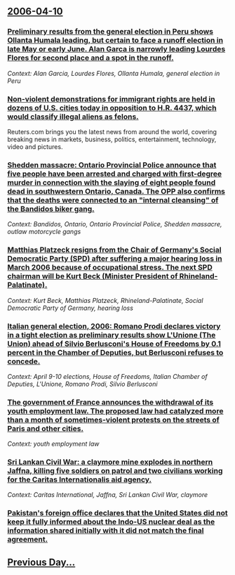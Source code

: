 ## [2006-04-10](/news/2006/04/10/index.md)

### [ Preliminary results from the general election in Peru shows Ollanta Humala leading, but certain to face a runoff election in late May or early June. Alan Garca is narrowly leading Lourdes Flores for second place and a spot in the runoff. ](/news/2006/04/10/preliminary-results-from-the-general-election-in-peru-shows-ollanta-humala-leading-but-certain-to-face-a-runoff-election-in-late-may-or-ea.md)
_Context: Alan Garcia, Lourdes Flores, Ollanta Humala, general election in Peru_

### [ Non-violent demonstrations for immigrant rights are held in dozens of U.S. cities today in opposition to H.R. 4437, which would classify illegal aliens as felons. ](/news/2006/04/10/non-violent-demonstrations-for-immigrant-rights-are-held-in-dozens-of-u-s-cities-today-in-opposition-to-h-r-4437-which-would-classify-il.md)
Reuters.com brings you the latest news from around the world, covering breaking news in markets, business, politics, entertainment, technology, video and pictures.

### [ Shedden massacre: Ontario Provincial Police announce that five people have been arrested and charged with first-degree murder in connection with the slaying of eight people found dead in southwestern Ontario, Canada. The OPP also confirms that the deaths were connected to an "internal cleansing" of the Bandidos biker gang. ](/news/2006/04/10/shedden-massacre-ontario-provincial-police-announce-that-five-people-have-been-arrested-and-charged-with-first-degree-murder-in-connection.md)
_Context: Bandidos, Ontario, Ontario Provincial Police, Shedden massacre, outlaw motorcycle gangs_

### [ Matthias Platzeck resigns from the Chair of Germany's Social Democratic Party (SPD) after suffering a major hearing loss in March 2006 because of occupational stress. The next SPD chairman will be Kurt Beck (Minister President of Rhineland-Palatinate). ](/news/2006/04/10/matthias-platzeck-resigns-from-the-chair-of-germany-s-social-democratic-party-spd-after-suffering-a-major-hearing-loss-in-march-2006-beca.md)
_Context: Kurt Beck, Matthias Platzeck, Rhineland-Palatinate, Social Democratic Party of Germany, hearing loss_

### [ Italian general election, 2006: Romano Prodi declares victory in a tight election as preliminary results show L'Unione (The Union) ahead of Silvio Berlusconi's House of Freedoms by 0.1 percent in the Chamber of Deputies, but Berlusconi refuses to concede. ](/news/2006/04/10/italian-general-election-2006-romano-prodi-declares-victory-in-a-tight-election-as-preliminary-results-show-l-unione-the-union-ahead-of.md)
_Context: April 9-10 elections, House of Freedoms, Italian Chamber of Deputies, L'Unione, Romano Prodi, Silvio Berlusconi_

### [ The government of France announces the withdrawal of its youth employment law. The proposed law had catalyzed more than a month of sometimes-violent protests on the streets of Paris and other cities.  ](/news/2006/04/10/the-government-of-france-announces-the-withdrawal-of-its-youth-employment-law-the-proposed-law-had-catalyzed-more-than-a-month-of-sometime.md)
_Context: youth employment law_

### [ Sri Lankan Civil War: a claymore mine explodes in northern Jaffna, killing five soldiers on patrol and two civilians working for the Caritas Internationalis aid agency. ](/news/2006/04/10/sri-lankan-civil-war-a-claymore-mine-explodes-in-northern-jaffna-killing-five-soldiers-on-patrol-and-two-civilians-working-for-the-carita.md)
_Context: Caritas International, Jaffna, Sri Lankan Civil War, claymore_

### [ Pakistan's foreign office declares that the United States did not keep it fully informed about the Indo-US nuclear deal as the information shared initially with it did not match the final agreement. ](/news/2006/04/10/pakistan-s-foreign-office-declares-that-the-united-states-did-not-keep-it-fully-informed-about-the-indo-us-nuclear-deal-as-the-information.md)
## [Previous Day...](/news/2006/04/9/index.md)

